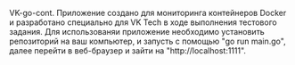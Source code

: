 VK-go-cont.
Приложение создано для мониторинга контейнеров Docker и разработано специально для VK Tech в ходе выполнения тестового задания. Для использованяи приложение необходимо установить репозиторий на ваш компьютер, и запусть с помощью "go run main.go", далее перейти в веб-браузер и зайти на "http://localhost:1111". 
